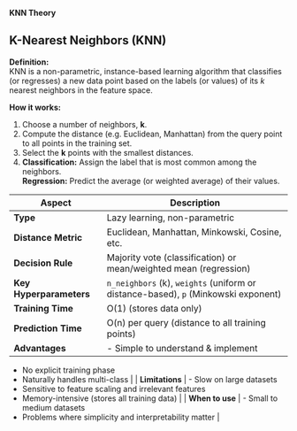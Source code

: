 **KNN Theory**

## K-Nearest Neighbors (KNN)

**Definition:**  
KNN is a non-parametric, instance-based learning algorithm that classifies (or regresses) a new data point based on the labels (or values) of its *k* nearest neighbors in the feature space.

**How it works:**
1. Choose a number of neighbors, **k**.  
2. Compute the distance (e.g. Euclidean, Manhattan) from the query point to all points in the training set.  
3. Select the **k** points with the smallest distances.  
4. **Classification:** Assign the label that is most common among the neighbors.  
   **Regression:** Predict the average (or weighted average) of their values.

| Aspect                   | Description                                                             |
|--------------------------|-------------------------------------------------------------------------|
| **Type**                 | Lazy learning, non-parametric                                           |
| **Distance Metric**      | Euclidean, Manhattan, Minkowski, Cosine, etc.                           |
| **Decision Rule**        | Majority vote (classification) or mean/weighted mean (regression)       |
| **Key Hyperparameters**  | `n_neighbors` (k), `weights` (uniform or distance-based), `p` (Minkowski exponent) |
| **Training Time**        | O(1) (stores data only)                                                 |
| **Prediction Time**      | O(n) per query (distance to all training points)                        |
| **Advantages**           | - Simple to understand & implement  
- No explicit training phase  
- Naturally handles multi-class |
| **Limitations**          | - Slow on large datasets  
- Sensitive to feature scaling and irrelevant features  
- Memory-intensive (stores all training data) |
| **When to use**          | - Small to medium datasets  
- Problems where simplicity and interpretability matter |

